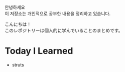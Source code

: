 안녕하세요  
이 저장소는 개인적으로 공부한 내용을 정리하고 있습니다.  

こんにちは！  
このレポジトリーは個人的に学んでいることのまとめです。  

# Today I Learned
- struts